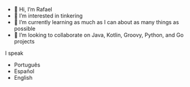 - 👋 Hi, I’m Rafael
- 👀 I’m interested in tinkering
- 🌱 I’m currently learning as much as I can about as many things as possible
- 💞️ I’m looking to collaborate on Java, Kotlin, Groovy, Python, and Go projects

I speak

- Português
- Español
- English
